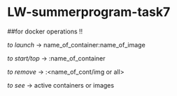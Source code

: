 # LW-summerprogram-task7

##for docker operations !!

*to launch* -> name_of_container:name_of_image

*to start/top* -> <start or stop>:name_of_container

*to remove* -> <image or container>:<name_of_cont/img or all>

*to see* -> active containers or images
